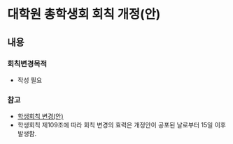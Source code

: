 대학원 총학생회 회칙 개정(안)
===

## 내용
### 회칙변경목적

- 작성 필요

### 참고
 - [학생회칙 변경(안)](https://docs.google.com/spreadsheets/d/1TAcUbPVtAUHjAfrR7Z8t7M5CEXuZoRdSAygKa3H1nCk/edit?usp=sharing)
 - 학생회칙 제109조에 따라 회칙 변경의 효력은 개정안이 공포된 날로부터 15일 이후 발생함.
